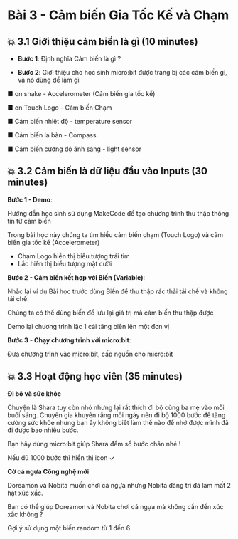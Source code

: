 # Bài 3 - Cảm biến Gia Tốc Kế và Chạm

## 💥 3.1 Giới thiệu cảm biến là gì (10 minutes)

* **Bước 1**: Định nghĩa Cảm biến là gì ?

* **Bước 2**: Giới thiệu cho học sinh micro:bit được trang bị các cảm biến gì, và nó dùng để làm gì


■ on shake - Accelerometer (Cảm biến gia tốc kế)

■ on Touch Logo - Cảm biến Chạm

■ Cảm biến nhiệt độ - temperature sensor

■ Cảm biến la bàn - Compass

■ Cảm biến cường độ ánh sáng - light sensor


## 💥 3.2 Cảm biến là dữ liệu đầu vào Inputs  (30 minutes)

**Bước 1 - Demo**:

Hướng dẫn học sinh sử dụng MakeCode để tạo chương trình thu thập thông tin từ cảm biến

Trong bài học này chúng ta tìm hiểu cảm biến chạm (Touch Logo) và cảm biến gia tốc kế (Accelerometer)

* Chạm Logo hiển thị biểu tượng trái tim
* Lắc hiển thị biểu tượng mặt cười


**Bước 2 - Cảm biến kết hợp với Biến (Variable)**:

Nhắc lại ví dụ Bài học trước dùng Biến để thu thập rác thải tái chế và không tái chế.

Chúng ta có thể dùng biến để lưu lại giá trị mà cảm biến thu thập được

Demo lại chương trình lặc 1 cái tăng biến lên một đơn vị

**Bước 3 - Chạy chương trình với micro:bit**:

Đưa chương trình vào micro:bit, cấp nguồn cho micro:bit

## 💥 3.3 Hoạt động học viên (35 minutes)

**Đi bộ và sức khỏe**

Chuyện là Shara tuy còn nhỏ nhưng lại rất thích đi bộ cùng ba mẹ vào mỗi buổi sáng. Chuyên gia khuyên rằng mỗi ngày nên đi bộ 1000 bước để tăng cường sức khỏe nhưng bạn ấy không biết làm thế nào để nhớ được mình đã đi được bao nhiêu bước.

Bạn hãy dùng micro:bit giúp Shara đếm số bước chân nhé !

Nếu đủ 1000 bước thì hiển thị icon ✓


**Cờ cá ngựa Công nghệ mới**

Doreamon và Nobita muốn chơi cá ngựa nhưng Nobita đãng trí đã làm mất 2 hạt xúc xắc.

Bạn có thể giúp Doreamon và Nobita chơi cá ngựa mà không cần đến xúc xắc không ?

Gợi ý sử dụng một biến random từ 1 đến 6